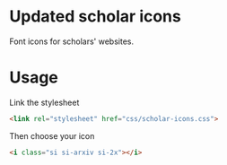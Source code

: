 # Updated scholar icons
Font icons for scholars' websites.

# Usage
Link the stylesheet
```html
<link rel="stylesheet" href="css/scholar-icons.css">
```
Then choose your icon
```html
<i class="si si-arxiv si-2x"></i>
```
